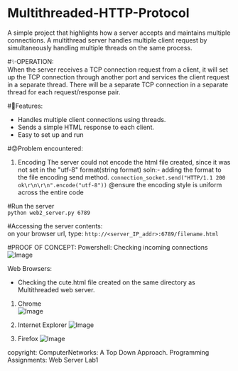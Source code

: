 # Multithreaded-HTTP-Protocol
A simple project that highlights how a server accepts and maintains multiple connections. 
A multithread server handles multiple client request by simultaneously handling multiple threads on the same process.

#✨OPERATION:<br>
When the server receives a TCP connection
request from a client, it will set up the TCP connection through another port and services the client
request in a separate thread. There will be a separate TCP connection in a separate thread for each
request/response pair.

#🚀Features:
- Handles multiple client connections using threads.
- Sends a simple HTML response to each client.
- Easy to set up and run


#😡Problem encountered:
1. Encoding
   The server could not encode the html file created, since it was not set in the "utf-8" format(string format)
   soln:- adding the format to the file encoding send method. `connection_socket.send("HTTP/1.1 200 ok\r\n\r\n".encode("utf-8"))`
   @ensure the encoding style is uniform across the entire code

#Run the server<br>
  `python web2_server.py 6789`

  
#Accessing the server contents:<br>
  on your browser url, type:  `http://<server_IP_addr>:6789/filename.html`

  
 
 #PROOF OF CONCEPT:
 Powershell: Checking incoming connections
    ![Image](https://github.com/user-attachments/assets/372a2427-c64d-45da-a80e-29bdff939154)

 Web Browsers:<br>
 - Checking the cute.html file created on the same directory as Multithreaded web server.
  1. Chrome<br>
      ![Image](https://github.com/user-attachments/assets/a6168cea-b18a-4557-a9ca-3941c6411552)
    
 2. Internet Explorer
    ![Image](https://github.com/user-attachments/assets/58167d58-e38c-4a09-8b55-b665f40567eb)
    
 3. Firefox
    ![Image](https://github.com/user-attachments/assets/2bbadd2b-d69b-49fa-9544-13293add5666)



copyright: ComputerNetworks: A Top Down Approach. Programming Assignments: Web Server Lab1
